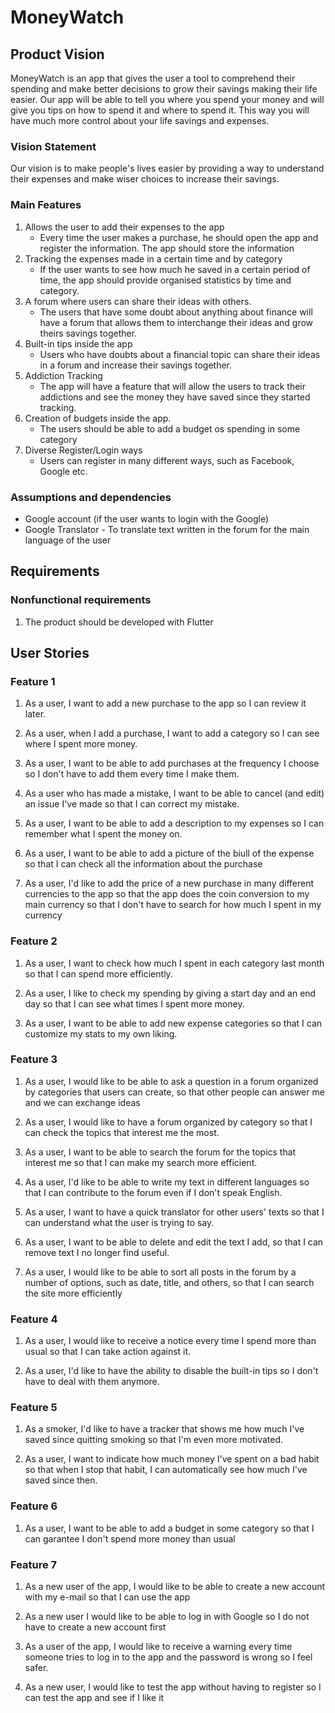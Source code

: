 # MoneyWatch


## Product Vision

MoneyWatch is an app that gives the user a tool to comprehend their spending and make better decisions to grow their savings making their life easier. Our app will be able to tell you where you spend your money and will give you tips on how to spend it and where to spend it. This way you will have much more control about your life savings and expenses.

### Vision Statement

Our vision is to make people's lives easier by providing a way to understand their expenses and make wiser choices to increase their savings.



### Main Features
   1. Allows the user to add their expenses to the app
      - Every time the user makes a purchase, he should open the app and register the information. The app should store the information
   2. Tracking the expenses made in a certain time and by category
      - If the user wants to see how much he saved in a certain period of time, the app should provide organised statistics by time and category.
   3. A forum where users can share their ideas with others.
      - The users that have some doubt about anything about finance will have a forum that allows them to interchange their ideas and grow theirs savings together.
   4. Built-in tips inside the app
      - Users who have doubts about a financial topic can share their ideas in a forum and increase their savings together.
   5. Addiction Tracking
      - The app will have a feature that will allow the users to track their addictions and see the money they have saved since they started tracking.
   6. Creation of budgets inside the app.
      - The users should be able to add a budget os spending in some category
   7. Diverse Register/Login ways
      - Users can register in many different ways, such as Facebook, Google etc. 

### Assumptions and dependencies

- Google account (if the user wants to login with the Google)
- Google Translator - To translate text written in the forum for the main language of the user

## Requirements

### Nonfunctional requirements

1. The product should be developed with Flutter

## User Stories

### Feature 1

1. As a user, I want to add a new purchase to the app so I can review it later.

2. As a user, when I add a purchase, I want to add a category so I can see where I spent more money.

3. As a user, I want to be able to add purchases at the frequency I choose so I don't have to add them every time I make them.

4. As a user who has made a mistake, I want to be able to cancel (and edit) an issue I've made so that I can correct my mistake.

5. As a user, I want to be able to add a description to my expenses so I can remember what I spent the money on.

6. As a user, I want to be able to add a picture of the biull of the expense so that I can check all the information about the purchase

7. As a user, I'd like to add the price of a new purchase in many different currencies to the app so that the app does the coin conversion to my main currency so that I don't have to search for how much I spent in my currency

### Feature 2

1. As a user, I want to check how much I spent in each category last month so that I can spend more efficiently.

2. As a user, I like to check my spending by giving a start day and an end day so that I can see what times I spent more money.

3. As a user, I want to be able to add new expense categories so that I can customize my stats to my own liking.

### Feature 3

1. As a user, I would like to be able to ask a question in a forum organized by categories that users can create, so that other people can answer me and we can exchange ideas

2. As a user, I would like to have a forum organized by category so that I can check the topics that interest me the most.

3. As a user, I want to be able to search the forum for the topics that interest me so that I can make my search more efficient.

4. As a user, I'd like to be able to write my text in different languages so that I can contribute to the forum even if I don't speak English.

5. As a user, I want to have a quick translator for other users' texts so that I can understand what the user is trying to say.

6. As a user, I want to be able to delete and edit the text I add, so that I can remove text I no longer find useful.

7. As a user, I would like to be able to sort all posts in the forum by a number of options, such as date, title, and others, so that I can search the site more efficiently

### Feature 4

1. As a user, I would like to receive a notice every time I spend more than usual so that I can take action against it.

2. As a user, I'd like to have the ability to disable the built-in tips so I don't have to deal with them anymore.

### Feature 5

1. As a smoker, I'd like to have a tracker that shows me how much I've saved since quitting smoking so that I'm even more motivated.

2. As a user, I want to indicate how much money I've spent on a bad habit so that when I stop that habit, I can automatically see how much I've saved since then.

### Feature 6

1. As a user, I want to be able to add a budget in some category so that I can garantee I don't spend more money than usual

### Feature 7

1. As a new user of the app, I would like to be able to create a new account with my e-mail so that I can use the app

2. As a new user I would like to be able to log in with Google so I do not have to create a new account first

3. As a user of the app, I would like to receive a warning every time someone tries to log in to the app and the password is wrong so I feel safer.

4. As a new user, I would like to test the app without having to register so I can test the app and see if I like it
